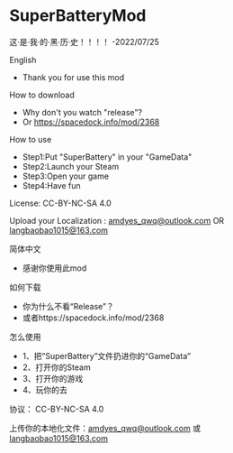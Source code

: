 # SuperBatteryMod

这·是·我·的·黑·历·史！！！！  -2022/07/25

English
* Thank you for use this mod

How to download
* Why don't you watch "release"?
* Or https://spacedock.info/mod/2368

How to use
* Step1:Put "SuperBattery" in your "GameData"
* Step2:Launch your Steam
* Step3:Open your game
* Step4:Have fun

License: CC-BY-NC-SA 4.0

Upload your Localization : amdyes_qwq@outlook.com OR langbaobao1015@163.com

简体中文
* 感谢你使用此mod

如何下载
* 你为什么不看“Release”？
* 或者https://spacedock.info/mod/2368

怎么使用
* 1、把“SuperBattery”文件扔进你的“GameData”
* 2、打开你的Steam
* 3、打开你的游戏
* 4、玩你的去

协议： CC-BY-NC-SA 4.0

上传你的本地化文件：amdyes_qwq@outlook.com 或 langbaobao1015@163.com
